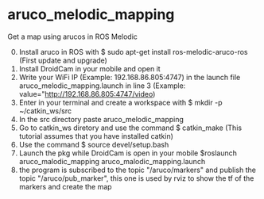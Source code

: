 # aruco_melodic_mapping

Get a map using arucos in ROS Melodic

0) Install aruco in ROS with $ sudo apt-get install ros-melodic-aruco-ros (First update and upgrade)
1) Install DroidCam in your mobile and open it
2) Write your WiFi IP (Example: 192.168.86.805:4747) in the launch file aruco_melodic_mapping.launch in line 3 (Example: value="http://192.168.86.805:4747/video)
3) Enter in your terminal and create a workspace with $ mkdir -p ~/catkin_ws/src
4) In the src directory paste aruco_melodic_mapping
5) Go to catkin_ws diretory and use the command $ catkin_make (This tutorial assumes that you have installed catkin)
6) Use the command $ source devel/setup.bash
7) Launch the pkg while DroidCam is open in your mobile $roslaunch aruco_malodic_mapping aruco_malodic_mapping.launch 
8) the program is subscribed to the topic "/aruco/markers" and publish the topic "/aruco/pub_marker", this one is used by rviz to show the tf of the markers and create the map
